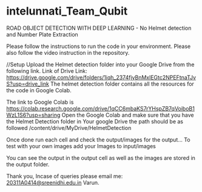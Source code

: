 # intelunnati_Team_Qubit
ROAD OBJECT DETECTION WITH DEEP LEARNING - No Helmet detection and Number Plate Extraction

Please follow the instructions to run the code in your environment.
Please also follow the video instruction in the repository.

//Setup
Upload the Helmet detection folder into your Google Drive from the following link.
Link of Drive Link: https://drive.google.com/drive/folders/1iqh_2374fjyBnMxlEGtc2NPEFtnaTJvS?usp=drive_link
The helmet detection folder contains all the resources for the code in Google Colab.

The link to Google Colab is https://colab.research.google.com/drive/1qCC6mbaKS7rYHspZB7qVoiboB1WzL1S6?usp=sharing
Open the Google Colab and make sure that you have the Helmet Detection folder in Your google Drive the path should be as followed 
/content/drive/MyDrive/HelmetDetection

Once done run each cell and check the output/images for the output...
To test with your own images add your Images to input/images

You can see the output in the output cell as well as the images are stored in the output folder.

Thank you,
Incase of queries please email me:
20311A0414@sreenidhi.edu.in
Varun.





